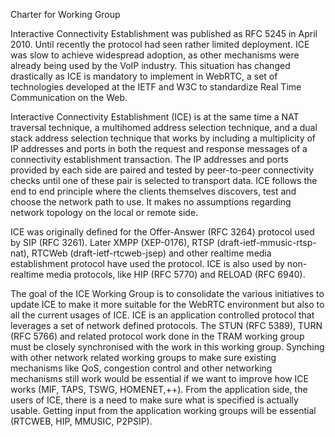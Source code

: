 Charter for Working Group

Interactive Connectivity Establishment was published as RFC 5245 in April 2010. Until recently the protocol had seen rather limited deployment. ICE was slow to achieve widespread adoption, as other mechanisms were already
being used by the VoIP industry. This situation has changed drastically as ICE is mandatory to implement
in WebRTC, a set of technologies developed at the IETF and W3C to standardize Real Time Communication on the Web.

Interactive Connectivity Establishment (ICE) is at the same time a NAT traversal technique, a multihomed address selection technique, and a dual stack address selection technique that works by including a multiplicity of IP addresses and ports in both the request and response messages of a connectivity establishment transaction.  The IP addresses and ports provided by each side are paired and tested by peer-to-peer connectivity checks until one of these pair is selected to transport data. ICE follows the end to end principle where the clients themselves discovers, test and choose the network path to use. It makes no assumptions regarding network topology on the local or remote side.

ICE was originally defined for the Offer-Answer (RFC 3264) protocol used by SIP (RFC 3261). Later XMPP (XEP-0176), RTSP (draft-ietf-mmusic-rtsp-nat), RTCWeb (draft-ietf-rtcweb-jsep) and other realtime media establishment protocol have used the protocol. ICE is also used by non-realtime media protocols, like HIP (RFC 5770) and RELOAD (RFC 6940).

The goal of the ICE Working Group is to consolidate the various initiatives to update ICE to make it more suitable for the WebRTC environment but also to all the current usages of ICE. ICE is an application controlled protocol that leverages a set of network defined protocols. The STUN (RFC 5389), TURN (RFC 5766) and related protocol work done in the TRAM working group must be closely synchronised with the work in this working group. Synching with other network related working groups to make sure existing mechanisms like QoS, congestion control and other networking mechanisms still work would be essential if we want to improve how ICE works (MIF, TAPS, TSWG, HOMENET,++). From the application side, the users of ICE, there is a need to make sure what is specified is actually usable. Getting input from the application working groups will be essential (RTCWEB, HIP, MMUSIC, P2PSIP).
